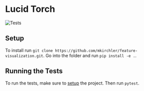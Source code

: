 # Lucid Torch

![Tests](https://github.com/mkirchler/feature-visualization/workflows/Tests/badge.svg)

## Setup

To install run `git clone https://github.com/mkirchler/feature-visualization.git`. Go into the folder and run `pip install -e .`.

## Running the Tests

To run the tests, make sure to [setup](#setup) the project. Then run `pytest`.
